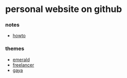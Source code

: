 # personal website on github


### notes

 * [howto](http://jmcglone.com/guides/github-pages/)

### themes

 * [emerald](http://www.jacoporabolini.com/emerald/)
 * [freelancer](http://jekyllthemes.org/themes/freelancer/)
 * [gaya](http://jekyllthemes.org/themes/gaya/)
